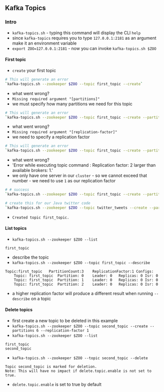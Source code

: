 ## Kafka Topics

### Intro
- `kafka-topics.sh` - typing this command will display the CLI `help`
- since `kafka-topics` requires you to type `127.0.0.1:2181` as an argument make it an environment variable
- `export ZOO=127.0.0.1:2181` - now you can invoke `kafka-topics.sh $ZOO`

#### First topic

- `create` your first topic

```bash
# This will generate an error
`kafka-topics.sh --zookeeper $ZOO --topic first_topic --create`
```
- what went wrong?
- `Missing required argument "[partitions]"`
- we must specify how many partitions we need for this topic

```bash
# This will generate an error
`kafka-topics.sh --zookeeper $ZOO --topic first_topic --create --partitions 3`
```
- what went wrong?
- `Missing required argument "[replication-factor]"`
- we need to specify a replication factor

```bash
# This will generate an error
`kafka-topics.sh --zookeeper $ZOO --topic first_topic --create --partitions 3 --replication-factor 2`
```
- what went wrong?
- 'Error while executing topic command : Replication factor: 2 larger than available brokers: 1.'
- we only have one server in our `cluster` - so we cannot exceed that number - we need to use `1` as our replication factor

```bash
# # success
`kafka-topics.sh --zookeeper $ZOO --topic first_topic --create --partitions 3 --replication-factor 1`

# create this for our Java twitter code
`kafka-topics.sh --zookeeper $ZOO --topic twitter_tweets --create --partitions 6 --replication-factor 1
```
- `Created topic first_topic.`

#### List topics
- `kafka-topics.sh --zookeeper $ZOO --list`

```
first_topic
```

- describe the topic
- `kafka-topics.sh --zookeeper $ZOO --topic first_topic --describe`

```
Topic:first_topic	PartitionCount:3	ReplicationFactor:1	Configs:
	Topic: first_topic	Partition: 0	Leader: 0	Replicas: 0	Isr: 0
	Topic: first_topic	Partition: 1	Leader: 0	Replicas: 0	Isr: 0
	Topic: first_topic	Partition: 2	Leader: 0	Replicas: 0	Isr: 0
```

- a higher replication factor will produce a different result when running `--describe` on a topic

#### Delete topics
- first create a new topic to be deleted in this example
- `kafka-topics.sh --zookeeper $ZOO --topic second_topic --create --partitions 6 --replication-factor 1`
- `kafka-topics.sh --zookeeper $ZOO --list`

```
first_topic
second_topic
```

- `kafka-topics.sh --zookeeper $ZOO --topic second_topic --delete`

```
Topic second_topic is marked for deletion.
Note: This will have no impact if delete.topic.enable is not set to true.
```

- `delete.topic.enable` is set to true by default
